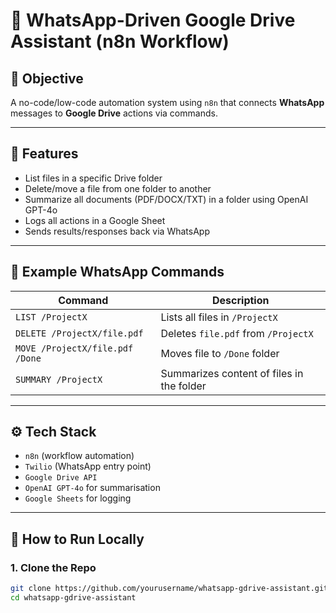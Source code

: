 # 📲 WhatsApp-Driven Google Drive Assistant (n8n Workflow)

## 📌 Objective
A no-code/low-code automation system using `n8n` that connects **WhatsApp** messages to **Google Drive** actions via commands.

---

## 🧩 Features

- List files in a specific Drive folder
- Delete/move a file from one folder to another
- Summarize all documents (PDF/DOCX/TXT) in a folder using OpenAI GPT-4o
- Logs all actions in a Google Sheet
- Sends results/responses back via WhatsApp

---

## 🧪 Example WhatsApp Commands

| Command                         | Description                                      |
|----------------------------------|--------------------------------------------------|
| `LIST /ProjectX`                 | Lists all files in `/ProjectX`                  |
| `DELETE /ProjectX/file.pdf`      | Deletes `file.pdf` from `/ProjectX`             |
| `MOVE /ProjectX/file.pdf /Done`  | Moves file to `/Done` folder                    |
| `SUMMARY /ProjectX`              | Summarizes content of files in the folder       |

---

## ⚙️ Tech Stack

- `n8n` (workflow automation)
- `Twilio` (WhatsApp entry point)
- `Google Drive API`
- `OpenAI GPT-4o` for summarisation
- `Google Sheets` for logging

---

## 🚀 How to Run Locally

### 1. Clone the Repo

```bash
git clone https://github.com/yourusername/whatsapp-gdrive-assistant.git
cd whatsapp-gdrive-assistant


